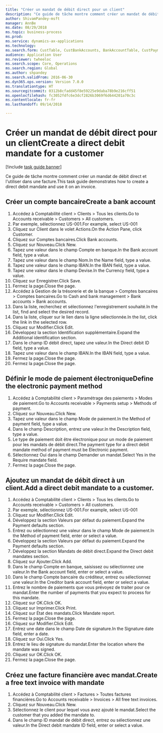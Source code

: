 ```yaml
--- 
title: "Créer un mandat de débit direct pour un client"
description: "Ce guide de tâche montre comment créer un mandat de débit direct et l'utiliser dans une facture."
author: ShivamPandey-msft
manager: AnnBe
ms.date: 08/29/2018
ms.topic: business-process
ms.prod: 
ms.service: dynamics-ax-applications
ms.technology: 
ms.search.form: CustTable, CustBankAccounts, BankAccountTable, CustPaymMode, CustDirectDebitMandate, BankAccountTableLookUp, SrsReportViewerForm,  LogisticsAddressCityLookup, CustFreeInvoice, CustTableLookup
audience: Application User
ms.reviewer: twheeloc
ms.search.scope: Core, Operations
ms.search.region: Global
ms.author: shpandey
ms.search.validFrom: 2016-06-30
ms.dyn365.ops.version: Version 7.0.0
ms.translationtype: HT
ms.sourcegitcommit: 0312b8cfadd45f8e59225e9daba78b9e216cff51
ms.openlocfilehash: fc3052fdfc6e3dcf2826b3069f6d644201a70c3c
ms.contentlocale: fr-fr
ms.lasthandoff: 09/14/2018

---
```

# <a name="create-a-direct-debit-mandate-for-a-customer"></a><span data-ttu-id="7dc2a-103">Créer un mandat de débit direct pour un client</span><span class="sxs-lookup"><span data-stu-id="7dc2a-103">Create a direct debit mandate for a customer</span></span>

[!include [task guide banner](../../includes/task-guide-banner.md)]

<span data-ttu-id="7dc2a-104">Ce guide de tâche montre comment créer un mandat de débit direct et l'utiliser dans une facture.</span><span class="sxs-lookup"><span data-stu-id="7dc2a-104">This task guide demonstrates how to create a direct debit mandate and use it on an invoice.</span></span>


## <a name="create-a-bank-account"></a><span data-ttu-id="7dc2a-105">Créer un compte bancaire</span><span class="sxs-lookup"><span data-stu-id="7dc2a-105">Create a bank account</span></span>
1. <span data-ttu-id="7dc2a-106">Accédez à Comptabilité client > Clients > Tous les clients.</span><span class="sxs-lookup"><span data-stu-id="7dc2a-106">Go to Accounts receivable > Customers > All customers.</span></span>
2. <span data-ttu-id="7dc2a-107">Par exemple, sélectionnez US-001.</span><span class="sxs-lookup"><span data-stu-id="7dc2a-107">For example, select US-001</span></span>
3. <span data-ttu-id="7dc2a-108">Cliquez sur Client dans le volet Actions.</span><span class="sxs-lookup"><span data-stu-id="7dc2a-108">On the Action Pane, click Customer.</span></span>
4. <span data-ttu-id="7dc2a-109">Cliquez sur Comptes bancaires.</span><span class="sxs-lookup"><span data-stu-id="7dc2a-109">Click Bank accounts.</span></span>
5. <span data-ttu-id="7dc2a-110">Cliquez sur Nouveau.</span><span class="sxs-lookup"><span data-stu-id="7dc2a-110">Click New.</span></span>
6. <span data-ttu-id="7dc2a-111">Tapez une valeur dans le champ Compte en banque.</span><span class="sxs-lookup"><span data-stu-id="7dc2a-111">In the Bank account field, type a value.</span></span>
7. <span data-ttu-id="7dc2a-112">Tapez une valeur dans le champ Nom.</span><span class="sxs-lookup"><span data-stu-id="7dc2a-112">In the Name field, type a value.</span></span>
8. <span data-ttu-id="7dc2a-113">Tapez une valeur dans le champ IBAN.</span><span class="sxs-lookup"><span data-stu-id="7dc2a-113">In the IBAN field, type a value.</span></span>
9. <span data-ttu-id="7dc2a-114">Tapez une valeur dans le champ Devise.</span><span class="sxs-lookup"><span data-stu-id="7dc2a-114">In the Currency field, type a value.</span></span>
10. <span data-ttu-id="7dc2a-115">Cliquez sur Enregistrer.</span><span class="sxs-lookup"><span data-stu-id="7dc2a-115">Click Save.</span></span>
11. <span data-ttu-id="7dc2a-116">Fermez la page.</span><span class="sxs-lookup"><span data-stu-id="7dc2a-116">Close the page.</span></span>
12. <span data-ttu-id="7dc2a-117">Accédez à Gestion de la trésorerie et de la banque > Comptes bancaires > Comptes bancaires.</span><span class="sxs-lookup"><span data-stu-id="7dc2a-117">Go to Cash and bank management > Bank accounts > Bank accounts.</span></span>
13. <span data-ttu-id="7dc2a-118">Dans la liste, recherchez et sélectionnez l'enregistrement souhaité.</span><span class="sxs-lookup"><span data-stu-id="7dc2a-118">In the list, find and select the desired record.</span></span>
14. <span data-ttu-id="7dc2a-119">Dans la liste, cliquer sur le lien dans la ligne sélectionnée.</span><span class="sxs-lookup"><span data-stu-id="7dc2a-119">In the list, click the link in the selected row.</span></span>
15. <span data-ttu-id="7dc2a-120">Cliquez sur Modifier.</span><span class="sxs-lookup"><span data-stu-id="7dc2a-120">Click Edit.</span></span>
16. <span data-ttu-id="7dc2a-121">Développez la section Identification supplémentaire.</span><span class="sxs-lookup"><span data-stu-id="7dc2a-121">Expand the Additional identification section.</span></span>
17. <span data-ttu-id="7dc2a-122">Dans le champ ID débit direct, tapez une valeur.</span><span class="sxs-lookup"><span data-stu-id="7dc2a-122">In the Direct debit ID field, type a value.</span></span>
18. <span data-ttu-id="7dc2a-123">Tapez une valeur dans le champ IBAN.</span><span class="sxs-lookup"><span data-stu-id="7dc2a-123">In the IBAN field, type a value.</span></span>
19. <span data-ttu-id="7dc2a-124">Fermez la page.</span><span class="sxs-lookup"><span data-stu-id="7dc2a-124">Close the page.</span></span>
20. <span data-ttu-id="7dc2a-125">Fermez la page.</span><span class="sxs-lookup"><span data-stu-id="7dc2a-125">Close the page.</span></span>

## <a name="define-the-electronic-payment-method"></a><span data-ttu-id="7dc2a-126">Définir le mode de paiement électronique</span><span class="sxs-lookup"><span data-stu-id="7dc2a-126">Define the electronic payment method</span></span>
1. <span data-ttu-id="7dc2a-127">Accédez à Comptabilité client > Paramétrage des paiements > Modes de paiement.</span><span class="sxs-lookup"><span data-stu-id="7dc2a-127">Go to Accounts receivable > Payments setup > Methods of payment.</span></span>
2. <span data-ttu-id="7dc2a-128">Cliquez sur Nouveau.</span><span class="sxs-lookup"><span data-stu-id="7dc2a-128">Click New.</span></span>
3. <span data-ttu-id="7dc2a-129">Tapez une valeur dans le champ Mode de paiement.</span><span class="sxs-lookup"><span data-stu-id="7dc2a-129">In the Method of payment field, type a value.</span></span>
4. <span data-ttu-id="7dc2a-130">Dans le champ Description, entrez une valeur.</span><span class="sxs-lookup"><span data-stu-id="7dc2a-130">In the Description field, type a value.</span></span>
5. <span data-ttu-id="7dc2a-131">Le type de paiement doit être électronique pour un mode de paiement pour les mandats de débit direct.</span><span class="sxs-lookup"><span data-stu-id="7dc2a-131">The payment type for a direct debit mandate method of payment must be Electronic payment.</span></span>
6. <span data-ttu-id="7dc2a-132">Sélectionnez Oui dans le champ Demander un mandat.</span><span class="sxs-lookup"><span data-stu-id="7dc2a-132">Select Yes in the Require mandate field.</span></span>
7. <span data-ttu-id="7dc2a-133">Fermez la page.</span><span class="sxs-lookup"><span data-stu-id="7dc2a-133">Close the page.</span></span>

## <a name="add-a-direct-debit-mandate-to-a-customer"></a><span data-ttu-id="7dc2a-134">Ajoutez un mandat de débit direct à un client.</span><span class="sxs-lookup"><span data-stu-id="7dc2a-134">Add a direct debit mandate to a customer.</span></span>
1. <span data-ttu-id="7dc2a-135">Accédez à Comptabilité client > Clients > Tous les clients.</span><span class="sxs-lookup"><span data-stu-id="7dc2a-135">Go to Accounts receivable > Customers > All customers.</span></span>
2. <span data-ttu-id="7dc2a-136">Par exemple, sélectionnez US-001.</span><span class="sxs-lookup"><span data-stu-id="7dc2a-136">For example, select US-001</span></span>
3. <span data-ttu-id="7dc2a-137">Cliquez sur Modifier.</span><span class="sxs-lookup"><span data-stu-id="7dc2a-137">Click Edit.</span></span>
4. <span data-ttu-id="7dc2a-138">Développez la section Valeurs par défaut du paiement.</span><span class="sxs-lookup"><span data-stu-id="7dc2a-138">Expand the Payment defaults section.</span></span>
5. <span data-ttu-id="7dc2a-139">Entrez ou sélectionnez une valeur dans le champ Mode de paiement.</span><span class="sxs-lookup"><span data-stu-id="7dc2a-139">In the Method of payment field, enter or select a value.</span></span>
6. <span data-ttu-id="7dc2a-140">Développez la section Valeurs par défaut du paiement.</span><span class="sxs-lookup"><span data-stu-id="7dc2a-140">Expand the Payment defaults section.</span></span>
7. <span data-ttu-id="7dc2a-141">Développez la section Mandats de débit direct.</span><span class="sxs-lookup"><span data-stu-id="7dc2a-141">Expand the Direct debit mandates section.</span></span>
8. <span data-ttu-id="7dc2a-142">Cliquez sur Ajouter.</span><span class="sxs-lookup"><span data-stu-id="7dc2a-142">Click Add.</span></span>
9. <span data-ttu-id="7dc2a-143">Dans le champ Compte en banque, saisissez ou sélectionnez une valeur.</span><span class="sxs-lookup"><span data-stu-id="7dc2a-143">In the Bank account field, enter or select a value.</span></span>
10. <span data-ttu-id="7dc2a-144">Dans le champ Compte bancaire du créditeur, entrez ou sélectionnez une valeur.</span><span class="sxs-lookup"><span data-stu-id="7dc2a-144">In the Creditor bank account field, enter or select a value.</span></span>
11. <span data-ttu-id="7dc2a-145">Entrez le nombre de paiements que vous prévoyez de traiter pour ce mandat.</span><span class="sxs-lookup"><span data-stu-id="7dc2a-145">Enter the number of payments that you expect to process for this mandate.</span></span>
12. <span data-ttu-id="7dc2a-146">Cliquez sur OK.</span><span class="sxs-lookup"><span data-stu-id="7dc2a-146">Click OK.</span></span>
13. <span data-ttu-id="7dc2a-147">Cliquez sur Imprimer.</span><span class="sxs-lookup"><span data-stu-id="7dc2a-147">Click Print.</span></span>
14. <span data-ttu-id="7dc2a-148">Cliquez sur État des mandats.</span><span class="sxs-lookup"><span data-stu-id="7dc2a-148">Click Mandate report.</span></span>
15. <span data-ttu-id="7dc2a-149">Fermez la page.</span><span class="sxs-lookup"><span data-stu-id="7dc2a-149">Close the page.</span></span>
16. <span data-ttu-id="7dc2a-150">Cliquez sur Modifier.</span><span class="sxs-lookup"><span data-stu-id="7dc2a-150">Click Edit.</span></span>
17. <span data-ttu-id="7dc2a-151">Entrez une date dans le champ Date de signature.</span><span class="sxs-lookup"><span data-stu-id="7dc2a-151">In the Signature date field, enter a date.</span></span>
18. <span data-ttu-id="7dc2a-152">Cliquez sur Oui.</span><span class="sxs-lookup"><span data-stu-id="7dc2a-152">Click Yes.</span></span>
19. <span data-ttu-id="7dc2a-153">Entrez le lieu de signature du mandat.</span><span class="sxs-lookup"><span data-stu-id="7dc2a-153">Enter the location where the mandate was signed.</span></span>
20. <span data-ttu-id="7dc2a-154">Cliquez sur OK.</span><span class="sxs-lookup"><span data-stu-id="7dc2a-154">Click OK.</span></span>
21. <span data-ttu-id="7dc2a-155">Fermez la page.</span><span class="sxs-lookup"><span data-stu-id="7dc2a-155">Close the page.</span></span>

## <a name="create-a-free-text-invoice-with-mandate"></a><span data-ttu-id="7dc2a-156">Créez une facture financière avec mandat.</span><span class="sxs-lookup"><span data-stu-id="7dc2a-156">Create a free text invoice with mandate</span></span>
1. <span data-ttu-id="7dc2a-157">Accédez à Comptabilité client > Factures > Toutes factures financières.</span><span class="sxs-lookup"><span data-stu-id="7dc2a-157">Go to Accounts receivable > Invoices > All free text invoices.</span></span>
2. <span data-ttu-id="7dc2a-158">Cliquez sur Nouveau.</span><span class="sxs-lookup"><span data-stu-id="7dc2a-158">Click New.</span></span>
3. <span data-ttu-id="7dc2a-159">Sélectionnez le client pour lequel vous avez ajouté le mandat.</span><span class="sxs-lookup"><span data-stu-id="7dc2a-159">Select the customer that you added the mandate to.</span></span>
4. <span data-ttu-id="7dc2a-160">Dans le champ ID mandat de débit direct, entrez ou sélectionnez une valeur.</span><span class="sxs-lookup"><span data-stu-id="7dc2a-160">In the Direct debit mandate ID field, enter or select a value.</span></span>


